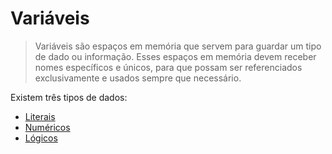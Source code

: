 # Variáveis

> Variáveis são espaços em memória que servem para guardar um tipo de dado ou informação. Esses espaços em memória devem receber nomes específicos e únicos, para que possam ser referenciados exclusivamente e usados sempre que necessário.

Existem três tipos de dados:

* [Literais](literais.md)
* [Numéricos](numericos.md)
* [Lógicos](logicos.md)